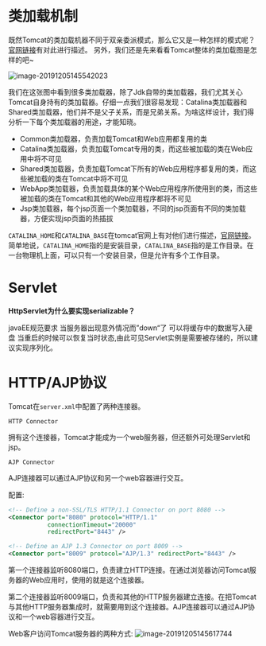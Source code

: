 # 类加载机制
既然Tomcat的类加载机器不同于双亲委派模式，那么它又是一种怎样的模式呢？[官网链接](https://tomcat.apache.org/tomcat-8.5-doc/class-loader-howto.html)有对此进行描述。
另外，我们还是先来看看Tomcat整体的类加载图是怎样的吧~

![image-20191205145542023](https://typora-lancelot.oss-cn-beijing.aliyuncs.com/typora/20191205145545-981879.png) 

我们在这张图中看到很多类加载器，除了Jdk自带的类加载器，我们尤其关心Tomcat自身持有的类加载器。仔细一点我们很容易发现：Catalina类加载器和Shared类加载器，他们并不是父子关系，而是兄弟关系。为啥这样设计，我们得分析一下每个类加载器的用途，才能知晓。

- Common类加载器，负责加载Tomcat和Web应用都复用的类
- Catalina类加载器，负责加载Tomcat专用的类，而这些被加载的类在Web应用中将不可见
- Shared类加载器，负责加载Tomcat下所有的Web应用程序都复用的类，而这些被加载的类在Tomcat中将不可见
- WebApp类加载器，负责加载具体的某个Web应用程序所使用到的类，而这些被加载的类在Tomcat和其他的Web应用程序都将不可见
- Jsp类加载器，每个jsp页面一个类加载器，不同的jsp页面有不同的类加载器，方便实现jsp页面的热插拔

`CATALINA_HOME`和`CATALINA_BASE`在tomcat官网上有对他们进行描述，[官网链接](https://tomcat.apache.org/tomcat-8.5-doc/introduction.html#CATALINA_HOME_and_CATALINA_BASE)。简单地说，`CATALINA_HOME`指的是安装目录，`CATALINA_BASE`指的是工作目录。在一台物理机上面，可以只有一个安装目录，但是允许有多个工作目录。

# Servlet
**HttpServlet为什么要实现serializable？**  

javaEE规范要求 当服务器出现意外情况而”down“了 可以将缓存中的数据写入硬盘 当重启的时候可以恢复当时状态,由此可见Servlet实例是需要被存储的，所以建议实现序列化。

# HTTP/AJP协议
Tomcat在`server.xml`中配置了两种连接器。 

`HTTP Connector`  

拥有这个连接器，Tomcat才能成为一个web服务器，但还额外可处理Servlet和jsp。

`AJP Connector`   

AJP连接器可以通过AJP协议和另一个web容器进行交互。

配置:
```xml
<!-- Define a non-SSL/TLS HTTP/1.1 Connector on port 8080 -->
<Connector port="8080" protocol="HTTP/1.1"
           connectionTimeout="20000"
           redirectPort="8443" />

<!-- Define an AJP 1.3 Connector on port 8009 -->
<Connector port="8009" protocol="AJP/1.3" redirectPort="8443" />
```
第一个连接器监听8080端口，负责建立HTTP连接。在通过浏览器访问Tomcat服务器的Web应用时，使用的就是这个连接器。

第二个连接器监听8009端口，负责和其他的HTTP服务器建立连接。在把Tomcat与其他HTTP服务器集成时，就需要用到这个连接器。AJP连接器可以通过AJP协议和一个web容器进行交互。

Web客户访问Tomcat服务器的两种方式:
![image-20191205145617744](https://typora-lancelot.oss-cn-beijing.aliyuncs.com/typora/20191205145619-431113.png) 